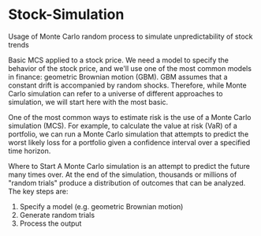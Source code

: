 # Stock-Simulation
Usage of Monte Carlo random process to simulate unpredictability of stock trends

Basic MCS applied to a stock price. We need a model to specify the behavior of the stock price, and we'll use one of the most common models in finance: geometric Brownian motion (GBM).  GBM assumes that a constant drift is accompanied by random shocks. Therefore, while Monte Carlo simulation can refer to a universe of different approaches to simulation, we will start here with the most basic.


One of the most common ways to estimate risk is the use of a Monte Carlo simulation (MCS). For example, to calculate the value at risk (VaR) of a portfolio, we can run a Monte Carlo simulation that attempts to predict the worst likely loss for a portfolio given a confidence interval over a specified time horizon.

Where to Start 
A Monte Carlo simulation is an attempt to predict the future many times over. At the end of the simulation, thousands or millions of "random trials" produce a distribution of outcomes that can be analyzed. The key steps are:


1. Specify a model (e.g. geometric Brownian motion) 
2. Generate random trials 
3. Process the output


